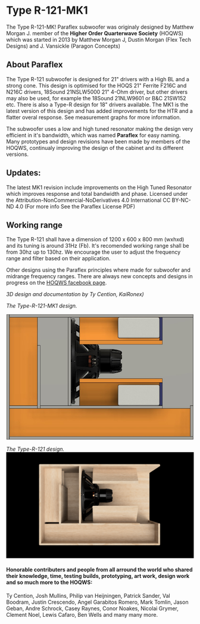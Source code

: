 # Type R-121-MK1
The Type R-121-MK! Paraflex subwoofer was originaly designed by Matthew Morgan J. member of the **Higher Order Quarterwave Society** (HOQWS) which was started in 2013 by Matthew Morgan J, Dustin Morgan (Flex Tech Designs) and J. Vansickle (Paragon Concepts) 

## About Paraflex
The Type R-121 subwoofer is designed for 21" drivers with a High BL and a strong cone. This design is optimised for the HOQS 21" Ferrite F216C and N216C drivers,  18Sound 21NSLW5000 21" 4-Ohm driver, but other drivers may also be used, for example the 18Sound 21NLW9601 or B&C 21SW152 etc. There is also a Type-R design for 18" drivers available. The MK1 is the latest version of this design and has added improvements for the HTR and a flatter overal response. See measurement graphs for more information.

The subwoofer uses a low and high tuned resonator making the design very efficient in it's bandwidth, which was named **Paraflex** for easy naming. Many prototypes and design revisions have been made by members of the HOQWS, continualy improving the design of the cabinet and its different versions. 

## Updates:
The latest MK1 revision include improvements on the High Tuned Resonator which improves response and total bandwidth and phase.
Licensed under the Attribution-NonCommercial-NoDerivatives 4.0 International CC BY-NC-ND 4.0 (For more info See the Paraflex License PDF)

## Working range
The Type R-121 shall have a dimension of 1200 x 600 x 800 mm (wxhxd) and its tuning is around 31Hz (Fb). It's recomended working range shall be from 30hz up to 130hz. We encourage the user to adjust the frequency range and filter based on their application.

Other designs using the Paraflex principles where made for subwoofer and midrange frequency ranges. There are always new concepts and designs in progress on the [HOQWS facebook page](https://www.facebook.com/groups/bassaz/). 

*3D design and documentation by Ty Cention, KaiRonex)*

*The Type-R-121-MK1 design.*

![Type-R-121-MK1 design](https://github.com/High-Order-Quarterwave-Society/Type-R-121-subwoofer/blob/main/Design/PF-Type-R-121-MK1-cutout.jpg)

*The Type-R-121 design.*
![Original Type Type-R-121 design](https://github.com/High-Order-Quarterwave-Society/Type-R-121-subwoofer/blob/main/Design/Paraflex-type-R-18s-21ntlw5000.png)


#### Honorable contributers and people from all arround the world who shared their knowledge, time, testing builds, prototyping, art work, design work and so much more to the HOQWS:
Ty Cention, Josh Mullins, Philip van Heijningen, Patrick Sander, Val Boodram, Justin Crescendo, Angel Garabitos Romero, Mark Tomlin, Jason Geban, Andre Schrock, Casey Raynes, Conor Noakes, Nicolai Grymer, Clement Noel, Lewis Cafaro, Ben Wells and many many more.
